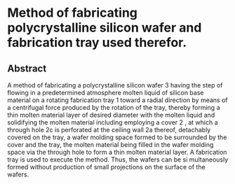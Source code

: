 # Method of fabricating polycrystalline silicon wafer and fabrication tray used therefor.

## Abstract
A method of fabricating a polycrystalline silicon wafer 3 having the step of flowing in a predetermined atmosphere molten liquid of silicon base material on a rotating fabrication tray 1 toward a radial direction by means of a centrifugal force produced by the rotation of the tray, thereby forming a thin molten material layer of desired diameter with the molten liquid and solidifying the molten material including employing a cover 2 , at which a through hole 2c is perforated at the ceiling wall 2a thereof, detachably covered on the tray, a wafer molding space formed to be surrounded by the cover and the tray, the molten material being filled in the wafer molding space via the through hole to form a thin molten material layer. A fabrication tray is used to execute the method. Thus, the wafers can be si multaneously formed without production of small projections on the surface of the wafers.
